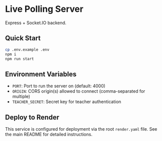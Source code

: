 # Live Polling Server

Express + Socket.IO backend.

## Quick Start

```bash
cp .env.example .env
npm i
npm run start
```

## Environment Variables

- `PORT`: Port to run the server on (default: 4000)
- `ORIGIN`: CORS origin(s) allowed to connect (comma-separated for multiple)
- `TEACHER_SECRET`: Secret key for teacher authentication

## Deploy to Render

This service is configured for deployment via the root `render.yaml` file. See the main README for detailed instructions.
